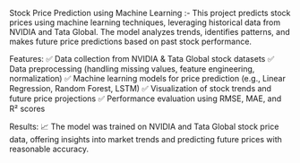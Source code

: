 Stock Price Prediction using Machine Learning :-
This project predicts stock prices using machine learning techniques, leveraging historical data from NVIDIA and Tata Global. The model analyzes trends, identifies patterns, and makes future price predictions based on past stock performance.

Features:
✅ Data collection from NVIDIA & Tata Global stock datasets
✅ Data preprocessing (handling missing values, feature engineering, normalization)
✅ Machine learning models for price prediction (e.g., Linear Regression, Random Forest, LSTM)
✅ Visualization of stock trends and future price projections
✅ Performance evaluation using RMSE, MAE, and R² scores

Results:
📈 The model was trained on NVIDIA and Tata Global stock price data, offering insights into market trends and predicting future prices with reasonable accuracy.


